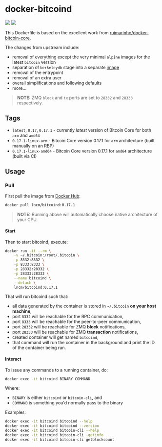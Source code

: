# docker-bitcoind

![](https://img.shields.io/microbadger/image-size/lncm/bitcoind/0.17.1.svg?style=flat) ![](https://img.shields.io/docker/pulls/lncm/bitcoind.svg?style=flat)

This Dockerfile is based on the excellent work from [ruimarinho/docker-bitcoin-core](https://github.com/ruimarinho/docker-bitcoin-core/). 

The changes from upstream include:

* removal of everything except the very minimal `alpine` images for the latest `bitcoin` version
* separation of `berkeleydb` stage into a separate [image]
* removal of the entrypoint
* removal of an extra user
* overall simplifications and following defaults
* more…

[image]: https://hub.docker.com/r/lncm/berkeleydb

> **NOTE:** ZMQ `block` and `tx` ports are set to `28332` and `28333` respectively. 


## Tags

* `latest`, `0.17`, `0.17.1` - currently _latest_ version of Bitcoin Core for both `arm` and `amd64`
* `0.17.1-linux-arm` - Bitcoin Core version 0.17.1 for `arm` architecture (built manually on an RBP)
* `0.17.1-linux-amd64` - Bitcoin Core version 0.17.1 for `amd64` architecture (built via CI)


## Usage


### Pull

First pull the image from [Docker Hub]:

```bash
docker pull lncm/bitcoind:0.17.1 
```

> **NOTE:** Running above will automatically choose native architecture of your CPU.

[Docker Hub]: https://hub.docker.com/r/lncm/bitcoind


#### Start

Then to start bitcoind, execute:

```bash
docker run -it --rm \
    -v ~/.bitcoin:/root/.bitcoin \
    -p 8332:8332 \
    -p 8333:8333 \
    -p 28332:28332 \
    -p 28333:28333 \
    --name bitcoind \
    --detach \
    lncm/bitcoind:0.17.1
```

That will run bitcoind such that:

* all data generated by the container is stored in `~/.bitcoin` **on your host machine**,
* port `8332` will be reachable for the RPC communication,
* port `8333` will be reachable for the peer-to-peer communication,
* port `28332` will be reachable for ZMQ **block** notifications,
* port `28333` will be reachable for ZMQ **transaction** notifications,
* created container will get named `bitcoind`,
* that command will run the container in the background and print the ID of the container being run.


#### Interact

To issue any commands to a running container, do:

```bash
docker exec -it bitcoind BINARY COMMAND
```

Where:
* `BINARY` is either `bitcoind` or `bitcoin-cli`, and
* `COMMAND` is something you'd normally pass to the binary   

Examples:

```bash
docker exec -it bitcoind bitcoind --help
docker exec -it bitcoind bitcoind --version
docker exec -it bitcoind bitcoin-cli --help
docker exec -it bitcoind bitcoin-cli -getinfo
docker exec -it bitcoind bitcoin-cli getblockcount
```

